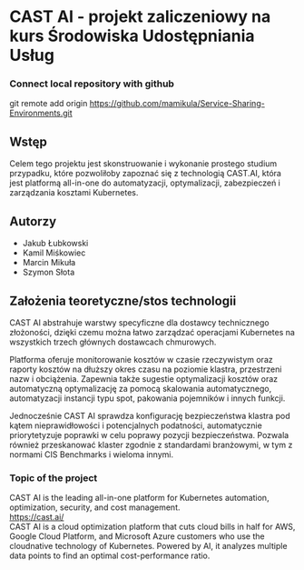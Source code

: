 # CAST AI - projekt zaliczeniowy na kurs Środowiska Udostępniania Usług

### Connect local repository with github
git remote add origin https://github.com/mamikula/Service-Sharing-Environments.git

## Wstęp 

Celem tego projektu jest skonstruowanie i wykonanie prostego studium przypadku, które pozwoliłoby zapoznać się z technologią CAST.AI, która jest platformą all-in-one do automatyzacji, optymalizacji, zabezpieczeń i zarządzania kosztami Kubernetes. 

## Autorzy
- Jakub Łubkowski
- Kamil Miśkowiec
- Marcin Mikuła
- Szymon Słota

## Założenia teoretyczne/stos technologii

CAST AI abstrahuje warstwy specyficzne dla dostawcy technicznego złożoności, dzięki czemu można łatwo zarządzać operacjami Kubernetes na wszystkich trzech głównych dostawcach chmurowych.

Platforma oferuje monitorowanie kosztów w czasie rzeczywistym oraz raporty kosztów na dłuższy okres czasu na poziomie klastra, przestrzeni nazw i obciążenia. Zapewnia także sugestie optymalizacji kosztów oraz automatyczną optymalizację za pomocą skalowania automatycznego, automatyzacji instancji typu spot, pakowania pojemników i innych funkcji.

Jednocześnie CAST AI sprawdza konfigurację bezpieczeństwa klastra pod kątem nieprawidłowości i potencjalnych podatności, automatycznie priorytetyzuje poprawki w celu poprawy pozycji bezpieczeństwa. Pozwala również przeskanować klaster zgodnie z standardami branżowymi, w tym z normami CIS Benchmarks i wieloma innymi.


### Topic of the project

CAST AI is the leading all-in-one platform for Kubernetes automation, optimization, security, and cost management. <br>
https://cast.ai/ <br>
CAST AI is a cloud optimization platform that cuts cloud bills in half for AWS,
Google Cloud Platform, and Microsoft Azure customers who use the cloudnative technology of Kubernetes. Powered by AI, it analyzes multiple data
points to find an optimal cost-performance ratio.
